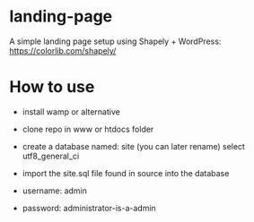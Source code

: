 # landing-page

A simple landing page setup using Shapely + WordPress: 
https://colorlib.com/shapely/

# How to use

* install wamp or alternative
* clone repo in www or htdocs folder
* create a database named: site (you can later rename) select utf8_general_ci
* import the site.sql file found in source into the database

* username: admin
* password: administrator-is-a-admin 
